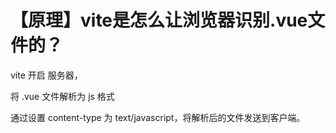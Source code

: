 # 【原理】vite是怎么让浏览器识别.vue文件的？

vite 开启 服务器，

将 .vue 文件解析为 js 格式

通过设置 content-type 为 text/javascript，将解析后的文件发送到客户端。


